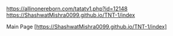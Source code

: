 
https://allinonereborn.com/tatatv1.php?id=12148
https://ShashwatMishra0099.github.io/TNT-1/index



Main Page [https://ShashwatMishra0099.github.io/TNT-1/index]
